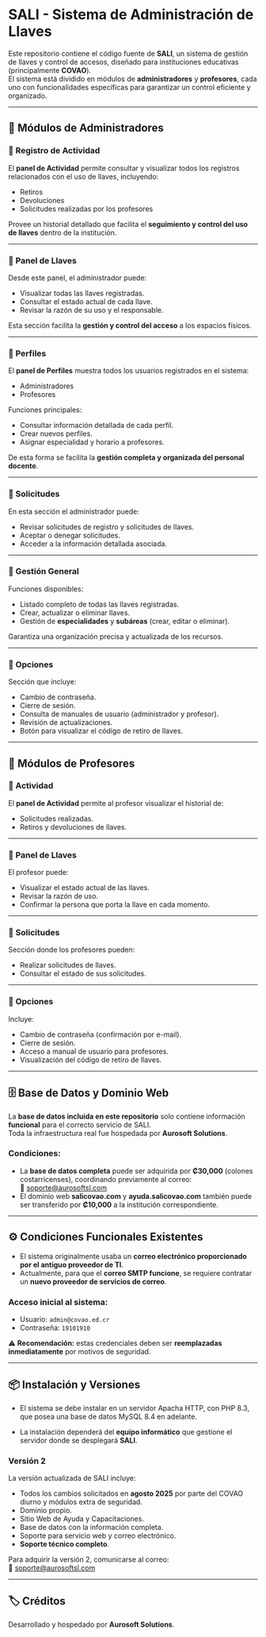 # SALI - Sistema de Administración de Llaves

Este repositorio contiene el código fuente de **SALI**, un sistema de gestión de llaves y control de accesos, diseñado para instituciones educativas (principalmente **COVAO**).  
El sistema está dividido en módulos de **administradores** y **profesores**, cada uno con funcionalidades específicas para garantizar un control eficiente y organizado.

---

## 📌 Módulos de Administradores

### 🔹 Registro de Actividad
El **panel de Actividad** permite consultar y visualizar todos los registros relacionados con el uso de llaves, incluyendo:
- Retiros
- Devoluciones
- Solicitudes realizadas por los profesores  

Provee un historial detallado que facilita el **seguimiento y control del uso de llaves** dentro de la institución.

---

### 🔹 Panel de Llaves
Desde este panel, el administrador puede:
- Visualizar todas las llaves registradas.
- Consultar el estado actual de cada llave.
- Revisar la razón de su uso y el responsable.  

Esta sección facilita la **gestión y control del acceso** a los espacios físicos.

---

### 🔹 Perfiles
El **panel de Perfiles** muestra todos los usuarios registrados en el sistema:
- Administradores
- Profesores  

Funciones principales:
- Consultar información detallada de cada perfil.
- Crear nuevos perfiles.
- Asignar especialidad y horario a profesores.  

De esta forma se facilita la **gestión completa y organizada del personal docente**.

---

### 🔹 Solicitudes
En esta sección el administrador puede:
- Revisar solicitudes de registro y solicitudes de llaves.
- Aceptar o denegar solicitudes.
- Acceder a la información detallada asociada.  

---

### 🔹 Gestión General
Funciones disponibles:
- Listado completo de todas las llaves registradas.
- Crear, actualizar o eliminar llaves.
- Gestión de **especialidades** y **subáreas** (crear, editar o eliminar).  

Garantiza una organización precisa y actualizada de los recursos.

---

### 🔹 Opciones
Sección que incluye:
- Cambio de contraseña.
- Cierre de sesión.
- Consulta de manuales de usuario (administrador y profesor).
- Revisión de actualizaciones.
- Botón para visualizar el código de retiro de llaves.

---

## 📌 Módulos de Profesores

### 🔹 Actividad
El **panel de Actividad** permite al profesor visualizar el historial de:
- Solicitudes realizadas.
- Retiros y devoluciones de llaves.  

---

### 🔹 Panel de Llaves
El profesor puede:
- Visualizar el estado actual de las llaves.
- Revisar la razón de uso.
- Confirmar la persona que porta la llave en cada momento.  

---

### 🔹 Solicitudes
Sección donde los profesores pueden:
- Realizar solicitudes de llaves.
- Consultar el estado de sus solicitudes.  

---

### 🔹 Opciones
Incluye:
- Cambio de contraseña (confirmación por e-mail).
- Cierre de sesión.
- Acceso a manual de usuario para profesores.
- Visualización del código de retiro de llaves.

---

## 🗄️ Base de Datos y Dominio Web

La **base de datos incluida en este repositorio** solo contiene información **funcional** para el correcto servicio de SALI.  
Toda la infraestructura real fue hospedada por **Aurosoft Solutions**.  

### Condiciones:
- La **base de datos completa** puede ser adquirida por **₡30,000** (colones costarricenses), coordinando previamente al correo:  
  📧 soporte@aurosoftsl.com  
- El dominio web **salicovao.com** y **ayuda.salicovao.com** también puede ser transferido por **₡10,000** a la institución correspondiente.

---

## ⚙️ Condiciones Funcionales Existentes

- El sistema originalmente usaba un **correo electrónico proporcionado por el antiguo proveedor de TI**.  
- Actualmente, para que el **correo SMTP funcione**, se requiere contratar un **nuevo proveedor de servicios de correo**.  

### Acceso inicial al sistema:
- Usuario: `admin@covao.ed.cr`  
- Contraseña: `19101910`  

⚠️ **Recomendación:** estas credenciales deben ser **reemplazadas inmediatamente** por motivos de seguridad.

---

## 📦 Instalación y Versiones

- El sistema se debe instalar en un servidor Apacha HTTP, con PHP 8.3, que posea una base de datos MySQL 8.4 en adelante.

- La instalación dependerá del **equipo informático** que gestione el servidor donde se desplegará **SALI**.  

### Versión 2
La versión actualizada de SALI incluye:
- Todos los cambios solicitados en **agosto 2025** por parte del COVAO diurno y módulos extra de seguridad.  
- Dominio propio.  
- Sitio Web de Ayuda y Capacitaciones.
- Base de datos con la información completa.  
- Soporte para servicio web y correo electrónico.  
- **Soporte técnico completo**.  

Para adquirir la versión 2, comunicarse al correo:  
📧 soporte@aurosoftsl.com  

---

## 🏷️ Créditos
Desarrollado y hospedado por **Aurosoft Solutions**.

